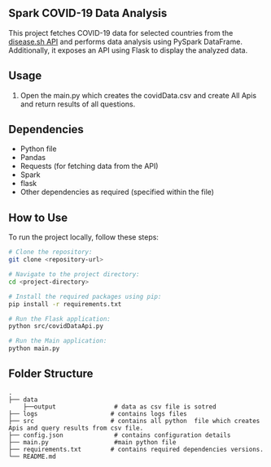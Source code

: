 ##  Spark COVID-19 Data Analysis
This project fetches COVID-19 data for selected countries from the [disease.sh API](https://disease.sh/docs/#/COVID-19%3A%20Worldometers/get_v3_covid_19_countries) and performs data analysis using PySpark DataFrame. Additionally, it exposes an API using Flask to display the analyzed data.

## Usage

1. Open the main.py which creates the covidData.csv and create All Apis and return results of all questions.

## Dependencies

- Python file
- Pandas
- Requests (for fetching data from the API)
- Spark
- flask
- Other dependencies as required (specified within the file)

## How to Use

To run the project locally, follow these steps:

```bash
# Clone the repository:
git clone <repository-url>

# Navigate to the project directory:
cd <project-directory>

# Install the required packages using pip:
pip install -r requirements.txt

# Run the Flask application:
python src/covidDataApi.py

# Run the Main application:
python main.py
```
## Folder Structure

    .
    ├── data 
        ├──output                # data as csv file is sotred
    ├── logs                    # contains logs files
    ├── src                     # contains all python  file which creates Apis and query results from csv file.
    ├── config.json              # contains configuration details
    ├── main.py                  #main python file
    ├── requirements.txt        # contains required dependencies versions.
    └── README.md
